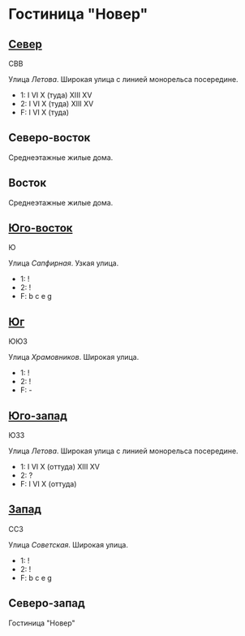 # Гостиница "Новер"

## [Север](./590070.md)

СВВ

Улица *Летова*.
Широкая улица с линией монорельса посередине.

* 1:    I   VI  X (туда)    XIII    XV
* 2:    I   VI  X (туда)    XIII    XV
* F:    I   VI  X (туда)

## Северо-восток

Среднеэтажные жилые дома.

## Восток

Среднеэтажные жилые дома.

## [Юго-восток](./595085.md)

Ю

Улица *Сапфирная*.
Узкая улица.

* 1:    !
* 2:    !
* F:    b   c   e   g

## [Юг](./590085.md)

ЮЮЗ

Улица *Храмовников*.
Широкая улица.

* 1:    !
* 2:    !
* F:    -

## [Юго-запад](./585085.md)

ЮЗЗ

Улица *Летова*.
Широкая улица с линией монорельса посередине.

* 1:    I   VI  X (оттуда)  XIII    XV
* 2:    ?
* F:    I   VI  X (оттуда)

## [Запад](./585080.md)

ССЗ

Улица *Советская*.
Широкая улица.

* 1:    !
* 2:    !
* F:    b   c   e   g

## Северо-запад

Гостиница "Новер"
